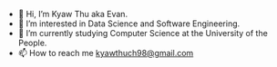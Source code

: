 - 👋 Hi, I’m Kyaw Thu aka Evan.
- 👀 I’m interested in Data Science and Software Engineering.
- 🌱 I’m currently studying Computer Science at the University of the People.
- 📫 How to reach me kyawthuch98@gmail.com

<!---
evanch98/evanch98 is a ✨ special ✨ repository because its `README.md` (this file) appears on your GitHub profile.
You can click the Preview link to take a look at your changes.
--->
